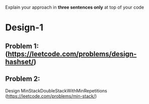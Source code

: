 Explain your approach in **three sentences only** at top of your code

# Design-1

## Problem 1:(https://leetcode.com/problems/design-hashset/)



## Problem 2:
Design MinStackDoubleStackWithMinRepetitions (https://leetcode.com/problems/min-stack/)



